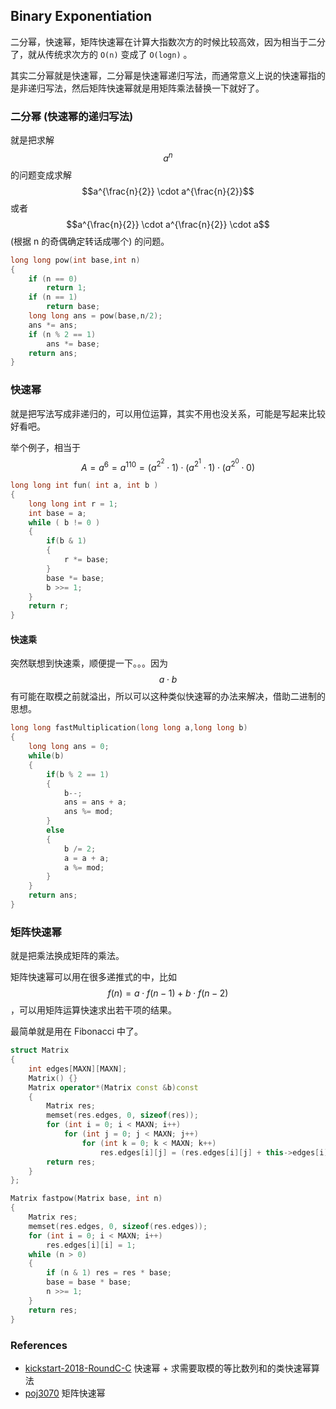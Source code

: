 ## Binary Exponentiation

二分幂，快速幂，矩阵快速幂在计算大指数次方的时候比较高效，因为相当于二分了，就从传统求次方的 `O(n)` 变成了 `O(logn)` 。

其实二分幂就是快速幂，二分幂是快速幂递归写法，而通常意义上说的快速幂指的是非递归写法，然后矩阵快速幂就是用矩阵乘法替换一下就好了。

### 二分幂 (快速幂的递归写法)

就是把求解 $$a^{n}$$ 的问题变成求解 $$a^{\frac{n}{2}} \cdot a^{\frac{n}{2}}$$ 或者 $$a^{\frac{n}{2}} \cdot a^{\frac{n}{2}} \cdot a$$  (根据 n 的奇偶确定转话成哪个) 的问题。

```c++
long long pow(int base,int n)
{
    if (n == 0)
        return 1;
    if (n == 1)
        return base;
    long long ans = pow(base,n/2);
    ans *= ans;
    if (n % 2 == 1)
        ans *= base;
    return ans;
}
```

### 快速幂

就是把写法写成非递归的，可以用位运算，其实不用也没关系，可能是写起来比较好看吧。

举个例子，相当于
$$
A=a^{6}=a^{110}=(a^{2^{2}} \cdot 1) \cdot (a^{2^{1}} \cdot 1) \cdot (a^{2^{0}} \cdot 0)
$$

```c++
long long int fun( int a, int b )
{
    long long int r = 1;
    int base = a;
    while ( b != 0 )
    {
        if(b & 1)
        {
            r *= base;
        }
        base *= base;
        b >>= 1;
    }
    return r;
}
```

#### 快速乘

突然联想到快速乘，顺便提一下。。。因为 $$a\cdot b$$ 有可能在取模之前就溢出，所以可以这种类似快速幂的办法来解决，借助二进制的思想。

```c++
long long fastMultiplication(long long a,long long b)
{
    long long ans = 0;
    while(b)
    {
        if(b % 2 == 1)
        {
            b--;
            ans = ans + a;
            ans %= mod;
        }
        else
        {
            b /= 2;
            a = a + a;
            a %= mod;
        }
    }
    return ans;
}
```

### 矩阵快速幂

就是把乘法换成矩阵的乘法。

矩阵快速幂可以用在很多递推式的中，比如 $$f(n)=a\cdot f(n-1) + b\cdot f(n-2)$$ ，可以用矩阵运算快速求出若干项的结果。

最简单就是用在 Fibonacci 中了。

```c++
struct Matrix
{
    int edges[MAXN][MAXN];
    Matrix() {}
    Matrix operator*(Matrix const &b)const
    {
        Matrix res;
        memset(res.edges, 0, sizeof(res));
        for (int i = 0; i < MAXN; i++)
            for (int j = 0; j < MAXN; j++)
                for (int k = 0; k < MAXN; k++)
                    res.edges[i][j] = (res.edges[i][j] + this->edges[i][k] * b.edges[k][j]) % MOD;
        return res;
    }
};

Matrix fastpow(Matrix base, int n)
{
    Matrix res;
    memset(res.edges, 0, sizeof(res.edges));
    for (int i = 0; i < MAXN; i++)
        res.edges[i][i] = 1;
    while (n > 0)
    {
        if (n & 1) res = res * base;
        base = base * base;
        n >>= 1;
    }
    return res;
}
```

### References

- [kickstart-2018-RoundC-C](https://github.com/pwxcoo/ac-game/blob/master/2018-08/2018-08-01/kickstart-2018-C-C.cpp) 快速幂 + 求需要取模的等比数列和的类快速幂算法
- [poj3070](https://github.com/pwxcoo/ac-game/blob/master/2018-08/2018-08-01/poj3070.cpp) 矩阵快速幂
